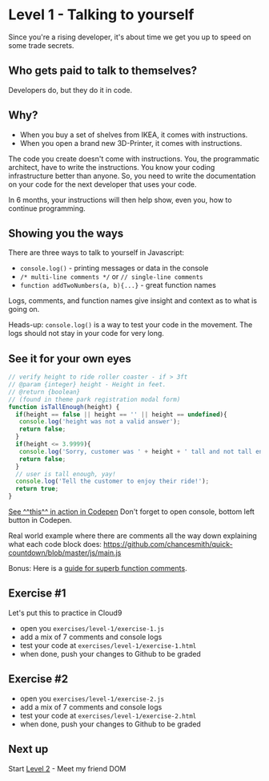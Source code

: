 # Level 1 - Talking to yourself

Since you're a rising developer, it's about time we get you up to speed on some trade secrets.

## Who gets paid to talk to themselves?
Developers do, but they do it in code.

## Why?
- When you buy a set of shelves from IKEA, it comes with instructions.
- When you open a brand new 3D-Printer, it comes with instructions.

The code you create doesn't come with instructions. You, the programmatic architect, have to write the instructions. You know your coding infrastructure better than anyone. So, you need to write the documentation on your code for the next developer that uses your code.

In 6 months, your instructions will then help show, even you, how to continue programming.

## Showing you the ways
There are three ways to talk to yourself in Javascript:
- `console.log()` - printing messages or data in the console
- `/* multi-line comments */` or `// single-line comments`
- `function addTwoNumbers(a, b){...}` - great function names

Logs, comments, and function names give insight and context as to what is going on.

Heads-up:
`console.log()` is a way to test your code in the movement. The logs should not stay in your code for very long.

## See it for your own eyes
```js
// verify height to ride roller coaster - if > 3ft
// @param {integer} height - Height in feet.
// @return {boolean}
// (found in theme park registration modal form)
function isTallEnough(height) {
  if(height == false || height == '' || height == undefined){
   console.log('height was not a valid answer');
   return false;
  }
  if(height <= 3.9999){
   console.log('Sorry, customer was ' + height + ' tall and not tall enough to ride. :(');
   return false;
  }
  // user is tall enough, yay!
  console.log('Tell the customer to enjoy their ride!');
  return true;
}
```
[See ^^this^^ in action in Codepen](https://codepen.io/chancesmith/pen/JyGxdz?editors=1111)
Don't forget to open console, bottom left button in Codepen.

Real world example where there are comments all the way down explaining what each code block does:
https://github.com/chancesmith/quick-countdown/blob/master/js/main.js

Bonus:
Here is a [guide for superb function comments](http://usejsdoc.org/about-getting-started.html).

## Exercise #1
Let's put this to practice in Cloud9
- open you `exercises/level-1/exercise-1.js`
- add a mix of 7 comments and console logs
- test your code at `exercises/level-1/exercise-1.html`
- when done, push your changes to Github to be graded

## Exercise #2
- open you `exercises/level-1/exercise-2.js`
- add a mix of 7 comments and console logs
- test your code at `exercises/level-1/exercise-2.html`
- when done, push your changes to Github to be graded

## Next up
Start [Level 2](level-2.md) - Meet my friend DOM

